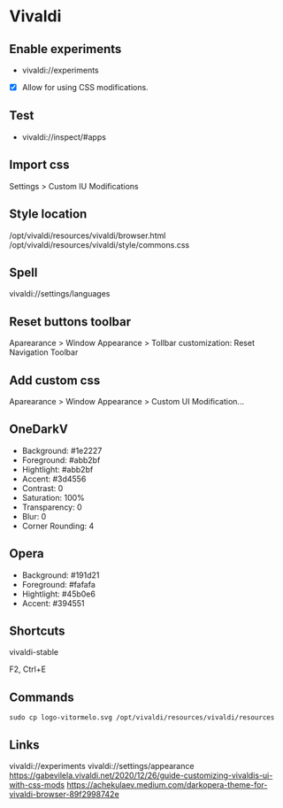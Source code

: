 # Vivaldi

## Enable experiments
- vivaldi://experiments
- [x] Allow for using CSS modifications.

## Test
- vivaldi://inspect/#apps

## Import css
Settings > Custom IU Modifications

## Style location
/opt/vivaldi/resources/vivaldi/browser.html
/opt/vivaldi/resources/vivaldi/style/commons.css

## Spell
vivaldi://settings/languages

## Reset buttons toolbar
Aparearance > Window Appearance > Tollbar customization: Reset Navigation Toolbar

## Add custom css
Aparearance > Window Appearance > Custom UI Modification...

## OneDarkV
- Background: #1e2227
- Foreground: #abb2bf
- Hightlight: #abb2bf
- Accent: #3d4556
- Contrast: 0
- Saturation: 100%
- Transparency: 0
- Blur: 0
- Corner Rounding: 4

## Opera
- Background: #191d21
- Foreground: #fafafa
- Hightlight: #45b0e6
- Accent: #394551

## Shortcuts
vivaldi-stable

F2, Ctrl+E

## Commands
`sudo cp logo-vitormelo.svg /opt/vivaldi/resources/vivaldi/resources`

## Links
vivaldi://experiments
vivaldi://settings/appearance
https://gabevilela.vivaldi.net/2020/12/26/guide-customizing-vivaldis-ui-with-css-mods
https://achekulaev.medium.com/darkopera-theme-for-vivaldi-browser-89f2998742e
